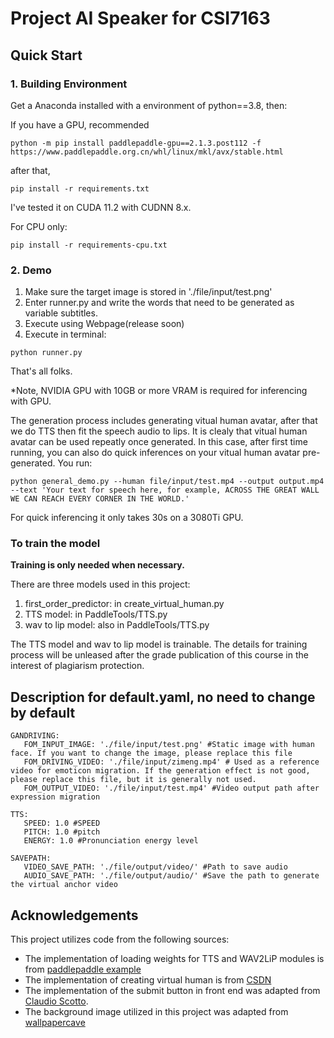 # Project AI Speaker for CSI7163
## Quick Start
### 1. Building Environment
Get a Anaconda installed with a environment of python==3.8, then: 

If you have a GPU, recommended

```
python -m pip install paddlepaddle-gpu==2.1.3.post112 -f https://www.paddlepaddle.org.cn/whl/linux/mkl/avx/stable.html
```
after that,
```
pip install -r requirements.txt
```
I've tested it on CUDA 11.2 with CUDNN 8.x. 


For CPU only:
```
pip install -r requirements-cpu.txt
```



### 2. Demo

1. Make sure the target image is stored in './file/input/test.png'
2. Enter runner.py and write the words that need to be generated as variable subtitles.
3. Execute using Webpage(release soon)
4. Execute in terminal:

```
python runner.py
```

That's all folks.

*Note, NVIDIA GPU with 10GB or more VRAM is required for inferencing with GPU.

The generation process includes generating vitual human avatar, after that we do TTS then fit the speech audio to lips.
It is clealy that vitual human avatar can be used repeatly once generated. In this case, after first time running, you can also do quick inferences on your vitual human avatar pre-generated. 
You run:
```
python general_demo.py --human file/input/test.mp4 --output output.mp4 --text 'Your text for speech here, for example, ACROSS THE GREAT WALL WE CAN REACH EVERY CORNER IN THE WORLD.'
```
For quick inferencing it only takes 30s on a 3080Ti GPU.



### To train the model

**Training is only needed when necessary.**

There are three models used in this project:

1. first_order_predictor: in create_virtual_human.py
2. TTS model: in PaddleTools/TTS.py
3. wav to lip model: also in PaddleTools/TTS.py

The TTS model and wav to lip model is trainable. 
The details for training process will be unleased after the grade publication of this course in the interest of plagiarism protection.




## Description for default.yaml, no need to change by default
```
GANDRIVING:
   FOM_INPUT_IMAGE: './file/input/test.png' #Static image with human face. If you want to change the image, please replace this file
   FOM_DRIVING_VIDEO: './file/input/zimeng.mp4' # Used as a reference video for emoticon migration. If the generation effect is not good, please replace this file, but it is generally not used.
   FOM_OUTPUT_VIDEO: './file/input/test.mp4' #Video output path after expression migration

TTS:
   SPEED: 1.0 #SPEED
   PITCH: 1.0 #pitch
   ENERGY: 1.0 #Pronunciation energy level

SAVEPATH:
   VIDEO_SAVE_PATH: './file/output/video/' #Path to save audio
   AUDIO_SAVE_PATH: './file/output/audio/' #Save the path to generate the virtual anchor video
```

## Acknowledgements

This project utilizes code from the following sources:

- The implementation of loading weights for TTS and WAV2LiP modules is from [paddlepaddle example](https://github.com/PaddlePaddle/PaddleSpeech/tree/develop?tab=readme-ov-file)
- The implementation of creating virtual human is from [CSDN](http://t.csdnimg.cn/HWkxj)
- The implementation of the submit button in front end was adapted from [Claudio Scotto](https://codepen.io/claudiosc8/pen/OOgeMj).
- The background image utilized in this project was adapted from [wallpapercave](https://wallpapercave.com/wallpaper-gif)
